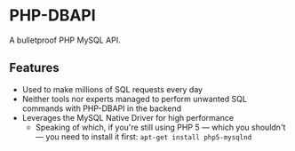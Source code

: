 # PHP-DBAPI

A bulletproof PHP MySQL API.

## Features

- Used to make millions of SQL requests every day
- Neither tools nor experts managed to perform unwanted SQL commands with PHP-DBAPI in the backend
- Leverages the MySQL Native Driver for high performance
  - Speaking of which, if you're still using PHP 5 — which you shouldn't — you need to install it first: `apt-get install php5-mysqlnd`
